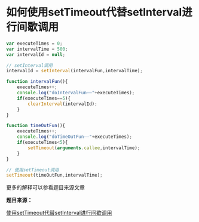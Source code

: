# 如何使用setTimeout代替setInterval进行间歇调用

```js
var executeTimes = 0;
var intervalTime = 500;
var intervalId = null;

// setInterval调用
intervalId = setInterval(intervalFun,intervalTime);

function intervalFun(){
    executeTimes++;
    console.log("doIntervalFun——"+executeTimes);
    if(executeTimes==5){
        clearInterval(intervalId);
    }
}

function timeOutFun(){
    executeTimes++;
    console.log("doTimeOutFun——"+executeTimes);
    if(executeTimes<5){
        setTimeout(arguments.callee,intervalTime);
    }
}

// 使用setTimeout调用
setTimeout(timeOutFun,intervalTime);
```
更多的解释可以参看题目来源文章

**题目来源：**

[使用setTimeout代替setInterval进行间歇调用](https://juejin.im/post/5ceaaaf0e51d45508c2fb7c0)